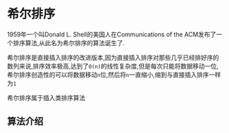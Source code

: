 # 希尔排序
1959年一个叫Donald L. Shell的美国人在Communications of the ACM发布了一个排序算法,从此名为希尔排序的算法诞生了.

希尔排序是直接插入排序的改进版本,因为直接插入排序对那些几乎已经排好序的数列来说,排序效率极高,达到了`O(n)`的线性复杂度,但是每次只能将数据移动一位,希尔排序创造性的可以将数据移动`n`位,然后将`n`一直缩小,缩到与直接插入排序一样为`1`

希尔排序属于插入类排序算法

## 算法介绍